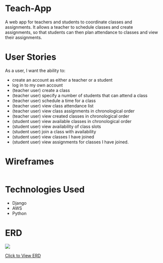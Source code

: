# Teach-App
A web app for teachers and students to coordinate classes and assignments. It allows a teacher to schedule classes and create assignments, so that students can then plan attendance to classes and view their assignments.

# User Stories

 As a user, I want the ability to:
- create an account as either a teacher or a student
- log in to my own account
- (teacher user) create a class
- (teacher user) specify a number of students that can attend a class
- (teacher user) schedule a time for a class
- (teacher user) view class attendance list
- (teacher user) view class assignments in chronological order
- (teacher user) view created classes in chronological order
- (student user) view available classes in chronological order
- (student user) view availability of class slots
- (student user) join a class with availability
- (student user) view classes I have joined
- (student user) view assignments for classes I have joined.

# Wireframes

<img>

# Technologies Used

- Django
- AWS
- Python

# ERD

<img src="https://i.imgur.com/NckoZQN.png">

[Click to View ERD](https://lucid.app/lucidchart/34f6d430-0c60-4a76-a669-4cc63247f230/edit?viewport_loc=-408%2C-22%2C3115%2C1559%2C0_0&invitationId=inv_ef8f920c-e054-445f-82b8-92aae7e51497](https://lucid.app/lucidchart/b84a9281-2f2d-4dfb-8f0e-908efad7ebf1/edit?beaconFlowId=63EC12E46F225F24&invitationId=inv_7321a0de-7552-4dc9-9520-509f517887b5&page=0_0#)https://lucid.app/lucidchart/b84a9281-2f2d-4dfb-8f0e-908efad7ebf1/edit?beaconFlowId=63EC12E46F225F24&invitationId=inv_7321a0de-7552-4dc9-9520-509f517887b5&page=0_0#)

<!--- [Click to Use App](your deployment url here) -->
